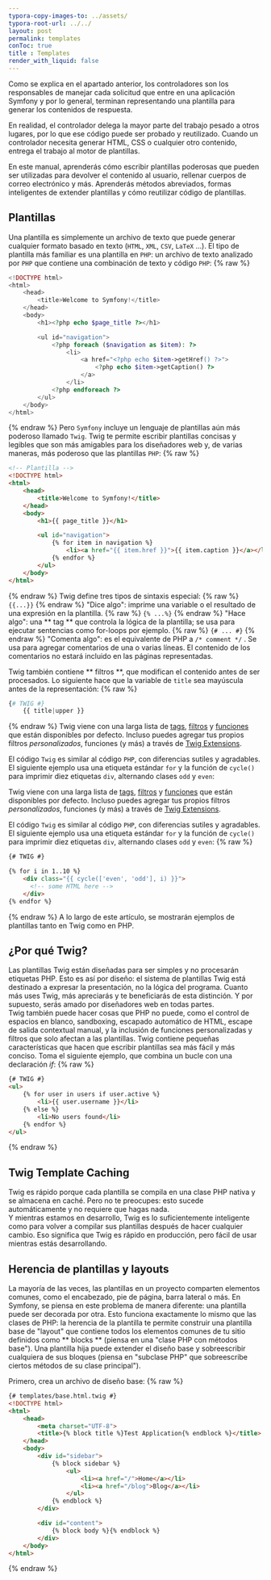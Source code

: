 ```yaml
---
typora-copy-images-to: ../assets/
typora-root-url: ../../
layout: post
permalink: templates
conToc: true
title : Templates
render_with_liquid: false
---
```


Como se explica en el apartado anterior, los controladores son los responsables de manejar cada solicitud que entre en una aplicación Symfony y por lo general, terminan representando una plantilla para generar los contenidos de respuesta.

En realidad, el controlador delega la mayor parte del trabajo pesado a otros lugares, por lo que ese código puede ser probado y reutilizado. Cuando un controlador necesita generar HTML, CSS o cualquier otro contenido, entrega el trabajo al motor de plantillas.

En este manual, aprenderás cómo escribir plantillas poderosas que pueden ser utilizadas para devolver el contenido al usuario, rellenar cuerpos de correo electrónico y más. Aprenderás métodos abreviados, formas inteligentes de extender plantillas y cómo reutilizar código de plantillas.

## Plantillas

Una plantilla es simplemente un archivo de texto que puede generar cualquier formato basado en texto \(`HTML`, `XML`, `CSV`, `LaTeX` ...\). El tipo de plantilla más familiar es una plantilla en `PHP`: un archivo de texto analizado por `PHP` que contiene una combinación de texto y código `PHP`:
{% raw %}
```php
<!DOCTYPE html>
<html>
    <head>
        <title>Welcome to Symfony!</title>
    </head>
    <body>
        <h1><?php echo $page_title ?></h1>

        <ul id="navigation">
            <?php foreach ($navigation as $item): ?>
                <li>
                    <a href="<?php echo $item->getHref() ?>">
                        <?php echo $item->getCaption() ?>
                    </a>
                </li>
            <?php endforeach ?>
        </ul>
    </body>
</html>
```
{% endraw %}
Pero `Symfony` incluye un lenguaje de plantillas aún más poderoso llamado `Twig`. Twig te permite escribir plantillas concisas y legibles que son más amigables para los diseñadores web y, de varias maneras, más poderoso que las plantillas `PHP`:
{% raw %}
```html
<!-- Plantilla -->
<!DOCTYPE html>
<html>
    <head>
        <title>Welcome to Symfony!</title>
    </head>
    <body>
        <h1>{{ page_title }}</h1>

        <ul id="navigation">
            {% for item in navigation %}
                <li><a href="{{ item.href }}">{{ item.caption }}</a></li>
            {% endfor %}
        </ul>
    </body>
</html>
```
{% endraw %}
Twig define tres tipos de sintaxis especial:
{% raw %}
`{{...}}`
{% endraw %}
"Dice algo": imprime una variable o el resultado de una expresión en la plantilla.
{% raw %}
`{% ...%}`
{% endraw %}
"Hace algo": una ** tag ** que controla la lógica de la plantilla; se usa para ejecutar sentencias como for-loops por ejemplo.
{% raw %}
`{# ... #}`
{% endraw %}
"Comenta algo": es el equivalente de PHP a `/* comment */` . Se usa para agregar comentarios de una o varias líneas. El contenido de los comentarios no estará incluido en las páginas representadas.

Twig también contiene ** filtros **, que modifican el contenido antes de ser procesados. 
Lo siguiente hace que la variable de `title` sea mayúscula antes de la representación:
{% raw %}
```php
{# TWIG #}
    {{ title|upper }}
```
{% endraw %}
Twig viene con una larga lista de [tags](https://twig.symfony.com/doc/2.x/tags/index.html), [filtros](https://twig.symfony.com/doc/2.x/filters/index.html) y [funciones](https://twig.symfony.com/doc/2.x/functions/index.html) que están disponibles por defecto. Incluso puedes agregar tus propios filtros _personalizados_, funciones \(y más\) a través de [Twig Extensions](http://symfony.com/doc/current/templating/twig_extension.html).

El código `Twig` es similar al código `PHP`, con diferencias sutiles y agradables. El siguiente  ejemplo usa una etiqueta estándar `for`  y la función de `cycle()` para imprimir diez etiquetas `div`, alternando clases `odd` y `even`:

Twig viene con una larga lista de [tags](https://twig.symfony.com/doc/2.x/tags/index.html), [filtros](https://twig.symfony.com/doc/2.x/filters/index.html) y [funciones](https://twig.symfony.com/doc/2.x/functions/index.html) que están disponibles por defecto. Incluso puedes agregar tus propios filtros _personalizados_, funciones \(y más\) a través de [Twig Extensions](http://symfony.com/doc/current/templating/twig_extension.html).

El código `Twig` es similar al código `PHP`, con diferencias sutiles y agradables. El siguiente  ejemplo usa una etiqueta estándar `for`  y la función de `cycle()` para imprimir diez etiquetas `div`, alternando clases `odd` y `even`:
{% raw %}
```html
{# TWIG #}

{% for i in 1..10 %}
    <div class="{{ cycle(['even', 'odd'], i) }}">
      <!-- some HTML here -->
    </div>
{% endfor %}
```
{% endraw %}
A lo largo de este artículo, se mostrarán ejemplos de plantillas tanto en Twig como en PHP.

## ¿Por qué Twig?

Las plantillas Twig están diseñadas para ser simples y no procesarán etiquetas PHP. Esto es así por diseño: el sistema de plantillas Twig está destinado a expresar la presentación, no la lógica del programa. Cuanto más uses Twig, más apreciarás y te beneficiarás de esta distinción. Y por supuesto, serás amado por diseñadores web en todas partes.  
Twig también puede hacer cosas que PHP no puede, como el control de espacios en blanco, sandboxing, escapado automático de HTML, escape de salida contextual manual, y la inclusión de funciones personalizadas y filtros que solo afectan a las plantillas. Twig contiene pequeñas características que hacen que escribir plantillas sea más fácil y más conciso. Toma el siguiente ejemplo, que combina un bucle con una declaración _if_:
{% raw %}
```html
{# TWIG #}
<ul>
    {% for user in users if user.active %}
        <li>{{ user.username }}</li>
    {% else %}
        <li>No users found</li>
    {% endfor %}
</ul>
```
{% endraw %}
## Twig Template Caching

Twig es rápido porque cada plantilla se compila en una clase PHP nativa y se almacena en caché. Pero no te preocupes: esto sucede automáticamente y no requiere que hagas nada.  
Y mientras estamos en desarrollo, Twig es lo suficientemente inteligente como para volver a compilar sus plantillas después de hacer cualquier cambio. Eso significa que Twig es rápido en producción, pero fácil de usar mientras estás desarrollando.

## Herencia de plantillas y layouts

La mayoría de las veces, las plantillas en un proyecto comparten elementos comunes, como el encabezado, pie de página, barra lateral o más. En Symfony, se piensa en este problema de manera diferente: una plantilla puede ser decorada por otra. Esto funciona exactamente lo mismo que las clases de PHP: la herencia de la plantilla te permite construir una plantilla base de "layout" que contiene todos los elementos comunes de tu sitio definidos como ** blocks ** \(piensa en una "clase PHP con métodos base"\). Una plantilla hija puede extender el diseño base y sobreescribir cualquiera de sus bloques \(piensa en "subclase PHP" que sobreescribe ciertos métodos de su clase principal"\).

Primero, crea un archivo de diseño base:
{% raw %}
```html
{# templates/base.html.twig #}
<!DOCTYPE html>
<html>
    <head>
        <meta charset="UTF-8">
        <title>{% block title %}Test Application{% endblock %}</title>
    </head>
    <body>
        <div id="sidebar">
            {% block sidebar %}
                <ul>
                    <li><a href="/">Home</a></li>
                    <li><a href="/blog">Blog</a></li>
                </ul>
            {% endblock %}
        </div>

        <div id="content">
            {% block body %}{% endblock %}
        </div>
    </body>
</html>
```
{% endraw %}

